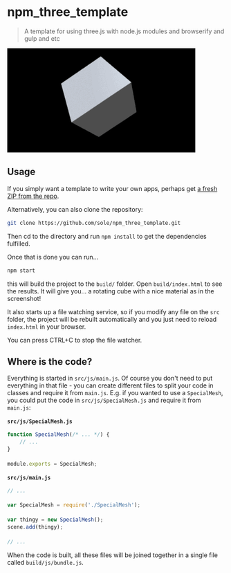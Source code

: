 # npm_three_template

> A template for using three.js with node.js modules and browserify and gulp and etc

![Screenshot](screenshot.gif)

## Usage

If you simply want a template to write your own apps, perhaps get [a fresh ZIP from the repo](https://github.com/sole/npm_three_template/archive/master.zip). 

Alternatively, you can also clone the repository:

```bash
git clone https://github.com/sole/npm_three_template.git
```

Then cd to the directory and run `npm install` to get the dependencies fulfilled.

Once that is done you can run...

```bash
npm start
```

this will build the project to the `build/` folder. Open `build/index.html` to see the results. It will give you... a rotating cube with a nice material as in the screenshot!

It also starts up a file watching service, so if you modify any file on the `src` folder, the project will be rebuilt automatically and you just need to reload `index.html` in your browser.

You can press CTRL+C to stop the file watcher.

## Where is the code?

Everything is started in `src/js/main.js`. Of course you don't need to put everything in that file - you can create different files to split your code in classes and require it from `main.js`. E.g. if you wanted to use a `SpecialMesh`, you could put the code in `src/js/SpecialMesh.js` and require it from `main.js`:

**`src/js/SpecialMesh.js`**
```javascript
function SpecialMesh(/* ... */) {
	// ...
}

module.exports = SpecialMesh;
```

**`src/js/main.js`**
```javascript
// ...

var SpecialMesh = require('./SpecialMesh');

var thingy = new SpecialMesh();
scene.add(thingy);

// ...
```

When the code is built, all these files will be joined together in a single file called `build/js/bundle.js`.

